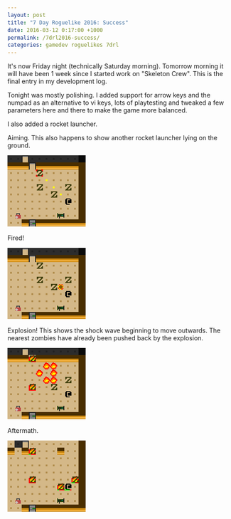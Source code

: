 ```yaml
---
layout: post
title: "7 Day Roguelike 2016: Success"
date: 2016-03-12 0:17:00 +1000
permalink: /7drl2016-success/
categories: gamedev roguelikes 7drl
---
```


It's now Friday night (technically Saturday morning). Tomorrow morning it will have been 1 week since I
started work on "Skeleton Crew". This is the final entry in my development log.

Tonight was mostly polishing. I added support for arrow keys and the numpad as
an alternative to vi keys, lots of playtesting and tweaked a few parameters here
and there to make the game more balanced.

I also added a rocket launcher.

Aiming. This also happens to show another rocket launcher lying on the ground.

![](/images/7drl2016-success/s0.png)

Fired!

![](/images/7drl2016-success/s1.png)

Explosion! This shows the shock wave beginning to move outwards. The nearest
zombies have already been pushed back by the explosion.

![](/images/7drl2016-success/s2.png)

Aftermath.

![](/images/7drl2016-success/s3.png)
